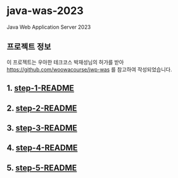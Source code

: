 # java-was-2023

Java Web Application Server 2023

## 프로젝트 정보 

이 프로젝트는 우아한 테크코스 박재성님의 허가를 받아 https://github.com/woowacourse/jwp-was 
를 참고하여 작성되었습니다.

## 1. [step-1-README](docs%2Fstep-1-README.md)
## 2. [step-2-README](docs%2Fstep-2-README.md)
## 3. [step-3-README](docs/step-3-README.md)
## 4. [step-4-README](docs/step-4-README.md)
## 5. [step-5-README](docs/step-5-README.md)